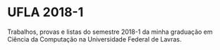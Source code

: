 # UFLA 2018-1
Trabalhos, provas e listas do semestre 2018-1 da minha graduação em Ciência da Computação na Universidade Federal de Lavras.
